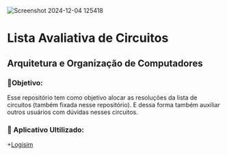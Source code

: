 
![Screenshot 2024-12-04 125418](https://github.com/user-attachments/assets/fbf2f26a-5fca-497a-ad66-f987c9b86e38)

<h1>
  Lista Avaliativa de Circuitos 
</h1>
<h2>
  Arquitetura e Organização de Computadores
</h2>

<p><h3>
   🎯Objetivo:
  </h3>
  Esse repositório tem como objetivo alocar as resoluções da lista de circuitos (também fixada nesse repositório). E dessa forma também auxiliar outros usuários com dúvidas nesses circuitos.
</p>

<h3>🔎 Aplicativo Ultilizado:</h3> 

+<a href="https://sourceforge.net/projects/circuit/">Logisim</a>

